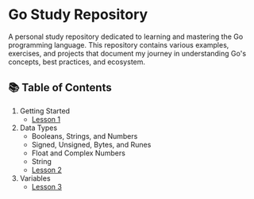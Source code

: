 # Go Study Repository
A personal study repository dedicated to learning and mastering the Go programming language. This repository contains various examples, exercises, and projects that document my journey in understanding Go's concepts, best practices, and ecosystem.

## 📚 Table of Contents
1. Getting Started 
    * [Lesson 1](./lesson-1/)
2. Data Types
    * Booleans, Strings, and Numbers
    * Signed, Unsigned, Bytes, and Runes 
    * Float and Complex Numbers
    * String
    * [Lesson 2](./lesson-2/)
3. Variables 
    * [Lesson 3](./lesson-3/)